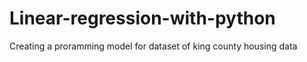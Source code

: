 # Linear-regression-with-python
Creating a proramming model for dataset of king county housing data
